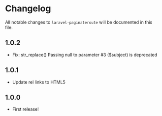 # Changelog

All notable changes to `laravel-paginateroute` will be documented in this file.

## 1.0.2
- Fix: str_replace() Passing null to parameter #3 ($subject) is deprecated

## 1.0.1
- Update rel links to HTML5

## 1.0.0
- First release!

